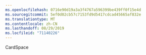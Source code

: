 ```yaml
---
ms.openlocfilehash: 0716e90d19a3a3f4767a596399be439ff0f15e4d
ms.sourcegitcommit: 5ef0d02cb57c7153fd9d5417cdcad45665af832e
ms.translationtype: MT
ms.contentlocale: zh-CN
ms.lasthandoff: 08/29/2019
ms.locfileid: "71140226"
---
```

CardSpace
